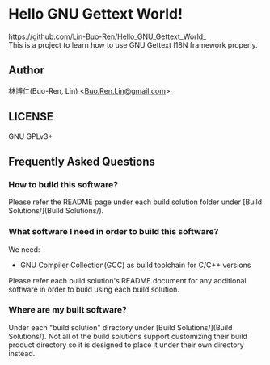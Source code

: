 # Hello GNU Gettext World!
<https://github.com/Lin-Buo-Ren/Hello_GNU_Gettext_World_>  
This is a project to learn how to use GNU Gettext I18N framework properly.

## Author
林博仁(Buo-Ren, Lin) &lt;<Buo.Ren.Lin@gmail.com>&gt;

## LICENSE
GNU GPLv3+

## Frequently Asked Questions
### How to build this software?
Please refer the README page under each build solution folder under [Build Solutions/](Build Solutions/).

### What software I need in order to build this software?
We need:

* GNU Compiler Collection(GCC) as build toolchain for C/C++ versions

Please refer each build solution's README document for any additional software in order to build using each build solution.

### Where are my built software?
Under each "build solution" directory under [Build Solutions/](Build Solutions/).  Not all of the build solutions support customizing their build product directory so it is designed to place it under their own directory instead.
